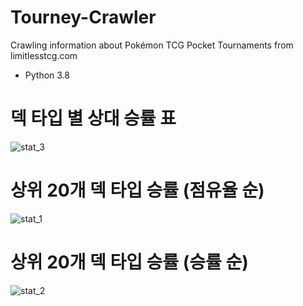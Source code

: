 # Tourney-Crawler
Crawling information about Pokémon TCG Pocket Tournaments from limitlesstcg.com
- Python 3.8


# 덱 타입 별 상대 승률 표
![stat_3](https://github.com/user-attachments/assets/99626337-9a26-4ef8-ae1d-e7f6fc4f7b79)


# 상위 20개 덱 타입 승률 (점유율 순)

![stat_1](https://github.com/user-attachments/assets/9c218293-759a-423a-8cb3-09990bc6ae50)

# 상위 20개 덱 타입 승률 (승률 순)

![stat_2](https://github.com/user-attachments/assets/fc0dff43-3af0-4983-b87d-80b9de23a336)
